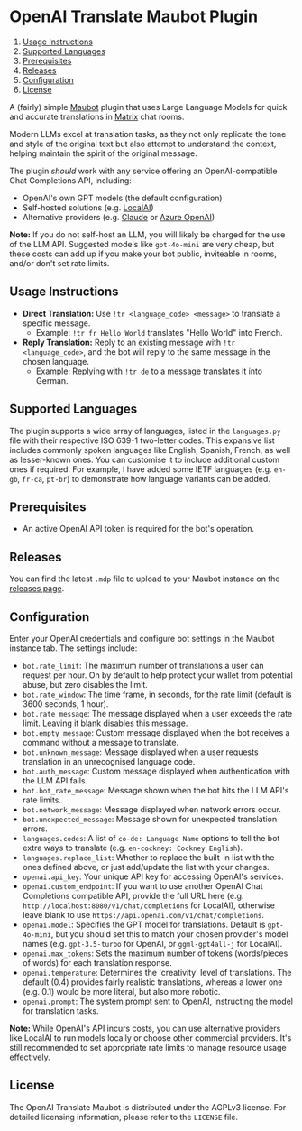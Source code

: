 # OpenAI Translate Maubot Plugin

1. [Usage Instructions](#usage-instructions)
2. [Supported Languages](#supported-languages)
3. [Prerequisites](#prerequisites)
4. [Releases](#releases)
5. [Configuration](#configuration)
6. [License](#license)

A (fairly) simple [Maubot](https://github.com/maubot/maubot) plugin that uses Large Language Models
for quick and accurate translations in [Matrix](https://matrix.org/docs/chat_basics/matrix-for-im/)
chat rooms.

Modern LLMs excel at translation tasks, as they not only replicate the tone and style of the
original text but also attempt to understand the context, helping maintain the spirit of the
original message.

The plugin _should_ work with any service offering an OpenAI-compatible Chat Completions API,
including:

- OpenAI's own GPT models (the default configuration)
- Self-hosted solutions (e.g. [LocalAI](https://localai.io/))
- Alternative providers (e.g. [Claude](https://docs.anthropic.com/claude/docs/getting-started-with-claude)
  or [Azure OpenAI](https://learn.microsoft.com/en-us/azure/ai-services/openai/reference))

**Note:** If you do not self-host an LLM, you will likely be charged for the use of the LLM API.
Suggested models like `gpt-4o-mini` are very cheap, but these costs can add up if you make your bot
public, inviteable in rooms, and/or don't set rate limits.

## Usage Instructions

- **Direct Translation:** Use `!tr <language_code> <message>` to translate a specific message.
  - Example: `!tr fr Hello World` translates "Hello World" into French.
- **Reply Translation:** Reply to an existing message with `!tr <language_code>`, and the bot will
  reply to the same message in the chosen language.
  - Example: Replying with `!tr de` to a message translates it into German.

## Supported Languages

The plugin supports a wide array of languages, listed in the `languages.py` file with their
respective ISO 639-1 two-letter codes. This expansive list includes commonly spoken languages like
English, Spanish, French, as well as lesser-known ones. You can customise it to include additional
custom ones if required. For example, I have added some IETF languages (e.g. `en-gb`, `fr-ca`,
`pt-br`) to demonstrate how language variants can be added.

## Prerequisites

- An active OpenAI API token is required for the bot's operation.

## Releases

You can find the latest `.mdp` file to upload to your Maubot instance on the
[releases page](https://github.com/tcpipuk/maubot-openai-translate/releases).

## Configuration

Enter your OpenAI credentials and configure bot settings in the Maubot instance tab. The settings include:

- `bot.rate_limit`: The maximum number of translations a user can request per hour. On by default
  to help protect your wallet from potential abuse, but zero disables the limit.
- `bot.rate_window`: The time frame, in seconds, for the rate limit (default is 3600 seconds,
  1 hour).
- `bot.rate_message`: The message displayed when a user exceeds the rate limit. Leaving it blank
  disables this message.
- `bot.empty_message`: Custom message displayed when the bot receives a command without a message
  to translate.
- `bot.unknown_message`: Message displayed when a user requests translation in an unrecognised
  language code.
- `bot.auth_message`: Custom message displayed when authentication with the LLM API fails.
- `bot.bot_rate_message`: Message shown when the bot hits the LLM API's rate limits.
- `bot.network_message`: Message displayed when network errors occur.
- `bot.unexpected_message`: Message shown for unexpected translation errors.
- `languages.codes`: A list of `co-de: Language Name` options to tell the bot extra ways to
  translate (e.g. `en-cockney: Cockney English`).
- `languages.replace_list`: Whether to replace the built-in list with the ones defined above,
  or just add/update the list with your changes.
- `openai.api_key`: Your unique API key for accessing OpenAI's services.
- `openai.custom_endpoint`: If you want to use another OpenAI Chat Completions compatible API,
  provide the full URL here (e.g. `http://localhost:8080/v1/chat/completions` for LocalAI),
  otherwise leave blank to use `https://api.openai.com/v1/chat/completions`.
- `openai.model`: Specifies the GPT model for translations. Default is `gpt-4o-mini`, but you
  should set this to match your chosen provider's model names (e.g. `gpt-3.5-turbo` for OpenAI,
  or `ggml-gpt4all-j` for LocalAI).
- `openai.max_tokens`: Sets the maximum number of tokens (words/pieces of words) for each
  translation response.
- `openai.temperature`: Determines the 'creativity' level of translations. The default (0.4)
  provides fairly realistic translations, whereas a lower one (e.g. 0.1) would be more literal,
  but also more robotic.
- `openai.prompt`: The system prompt sent to OpenAI, instructing the model for translation tasks.

**Note:** While OpenAI's API incurs costs, you can use alternative providers like LocalAI to run
models locally or choose other commercial providers. It's still recommended to set appropriate
rate limits to manage resource usage effectively.

## License

The OpenAI Translate Maubot is distributed under the AGPLv3 license. For detailed licensing
information, please refer to the `LICENSE` file.
